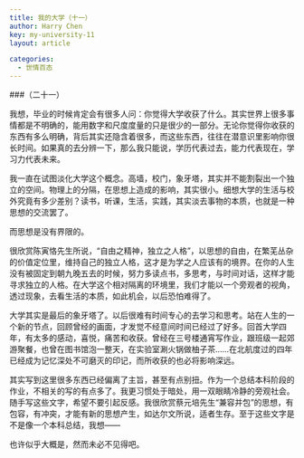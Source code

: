 ```yaml
---
title: 我的大学（十一）
author: Harry Chen
key: my-university-11
layout: article

categories:
  - 世情百态
---
```


###（二十一）

  我想，毕业的时候肯定会有很多人问：你觉得大学收获了什么。其实世界上很多事情都是不明确的，能用数字和尺度度量的只是很少的一部分。无论你觉得你收获的东西有多么明确，背后其实还隐含着很多，而这些东西，往往在潜意识里影响你很长时间。如果真的去分辨一下，那么我只能说，学历代表过去，能力代表现在，学习力代表未来。

  我一直在试图淡化大学这个概念。高墙，校门，象牙塔，其实并不能割裂出一个独立的空间。物理上的分隔，在思想上造成的影响，其实很小。细想大学的生活与校外究竟有多少差别？读书，听课，生活，实践，其实淡去事物的本质，也就是一种思想的交流罢了。

  而思想是没有界限的。

  很欣赏陈寅恪先生所说，“自由之精神，独立之人格”，以思想的自由，在繁芜丛杂的价值定位里，维持自己的独立人格，这才是为学之人应该有的境界。在你的人生没有被固定到朝九晚五去的时候，努力多读点书，多思考，与时间对话，这样才能寻求独立的人格。在大学这个相对隔离的环境里，我们才能以一个旁观者的视角，透过现象，去看生活的本质，如此机会，以后恐怕难得了。

  大学其实是最后的象牙塔了。以后很难有时间专心的去学习和思考。站在人生的一个新的节点，回顾曾经的画面，才发觉不经意间时间已经过了好多。回首大学四年，有太多的感动，喜悦，痛苦和收获。曾经在三号楼通宵写作业，跟班级一起郊游聚餐，也曾在图书馆泡一整天，在实验室涮火锅做柚子茶……在北航度过的四年已经成为记忆深处不可磨灭的印记，而所收获的也必将影响深远。

  其实写到这里很多东西已经偏离了主旨，甚至有点别扭。作为一个总结本科阶段的作业，不相关的写的有点多了。我更习惯处于暗处，用一双眼睛冷静的旁观社会。随手写这些文字，希望不要引起反感。我很欣赏蔡元培先生“兼容并包”的思想，有包容，有冲突，才能有新的思想产生，如达尔文所说，适者生存。至于这些文字是不是像一个本科总结，我想——

  也许似乎大概是，然而未必不见得吧。
